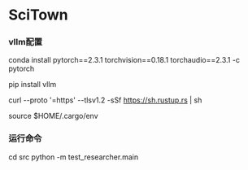 # SciTown

### vllm配置
conda install pytorch==2.3.1 torchvision==0.18.1 torchaudio==2.3.1 -c pytorch

pip install vllm

curl --proto '=https' --tlsv1.2 -sSf https://sh.rustup.rs | sh

source $HOME/.cargo/env


### 运行命令
cd src
python -m test_researcher.main